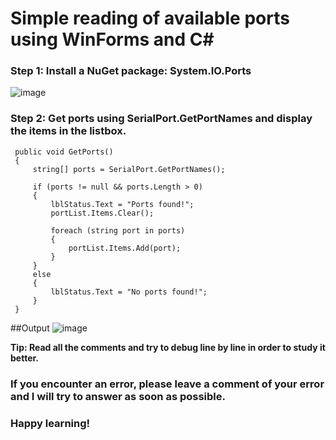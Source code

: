 # Simple reading of available ports using WinForms and C#

### Step 1: Install a NuGet package: **System.IO.Ports**
![image](https://github.com/user-attachments/assets/918730fc-41ff-4708-8de4-bb81b9176d74)

### Step 2: Get ports using **SerialPort.GetPortNames** and display the items in the listbox.
```
 public void GetPorts()
 {
     string[] ports = SerialPort.GetPortNames();

     if (ports != null && ports.Length > 0)
     {
         lblStatus.Text = "Ports found!";
         portList.Items.Clear();

         foreach (string port in ports)
         {
             portList.Items.Add(port);
         }
     }
     else
     {
         lblStatus.Text = "No ports found!";
     }
 }
```
##Output
![image](https://github.com/user-attachments/assets/cead95d9-4b7e-497b-8739-10fdc563c86b)

**Tip: Read all the comments and try to debug line by line in order to study it better.**

### If you encounter an error, please leave a comment of your error and I will try to answer as soon as possible. 
### Happy learning!
